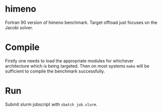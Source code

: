 # himeno
Fortran 90 version of himeno benchmark. Target offload just focuses on the Jacobi solver.

# Compile

Firstly one needs to load the appropriate modules for whichever architecture which is being targeted.
Then on most systems `make` will be sufficient to compile the benchmark successfully.

# Run

Submit slurm jobscript with `sbatch job.slurm`.
